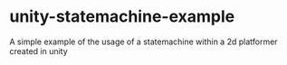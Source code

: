 # unity-statemachine-example
A simple example of the usage of a statemachine within a 2d platformer created in unity
